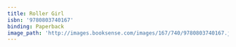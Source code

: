 ```yaml
---
title: Roller Girl
isbn: '9780803740167'
binding: Paperback
image_path: 'http://images.booksense.com/images/167/740/9780803740167.jpg'
---
```


